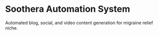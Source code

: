 # Soothera Automation System
Automated blog, social, and video content generation for migraine relief niche.